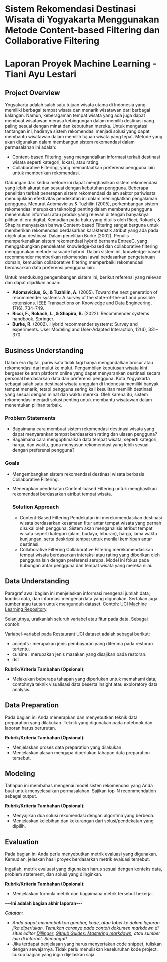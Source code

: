 # **Sistem Rekomendasi Destinasi Wisata di Yogyakarta Menggunakan Metode Content-based Filtering dan Collaborative Filtering**
# Laporan Proyek Machine Learning - Tiani Ayu Lestari

## Project Overview

Yogyakarta adalah salah satu tujuan wisata utama di Indonesia yang memiliki berbagai tempat wisata dan menarik wisatawan dari berbagai kalangan. Namun, keberagaman tempat wisata yang ada juga dapat membuat wisatawan merasa kebingungan dalam memilih destinasi yang paling sesuai dengan minat dan kebutuhan mereka. Untuk mengatasi tantangan ini, hadirnya sistem rekomendasi menjadi solusi yang dapat membantu wisatawan dalam memilih tujuan wisata yang tepat. Metode yang akan digunakan dalam membangun sistem rekomendasi dalam permasalahan ini adalah:
- Content-based Filtering, yang mengandalkan informasi terkait destinasi wisata seperti kategori, lokasi, atau rating.
- Collaborative Filtering, yang memanfaatkan preferensi pengguna lain untuk memberikan rekomendasi.

Gabungan dari kedua metode ini dapat menghasilkan sistem rekomendasi yang lebih akurat dan sesuai dengan kebutuhan pengguna. Beberapa penelitian terkait penerapan sistem rekomendasi dalam sektor pariwisata menunjukkan efektivitas pendekatan ini dalam meningkatkan pengalaman pengguna. Menurut Adomavicius & Tuzhilin (2005), perkembangan sistem rekomendasi merupakan teknologi penting dalam membantu pengguna menemukan informasi atau produk yang relevan di tengah banyaknya pilihan di era digital. Kemudian pada buku yang ditulis oleh Ricci, Rokach, & Shapira menyatakan bahwa Content-based Filtering sangat berguna untuk memberikan rekomendasi berdasarkan karakteristik atribut yang ada pada objek atau destinasi. Dalam penelitian Burke (2002), Penulis memperkenalkan sistem rekomendasi hybrid bernama EntreeC, yang menggabungkan pendekatan knowledge-based dan collaborative filtering menggunakan metode cascade hybrid. Dalam sistem ini, knowledge-based recommender memberikan rekomendasi awal berdasarkan pengetahuan domain, kemudian collaborative filtering memperbaiki rekomendasi berdasarkan data preferensi pengguna lain.

Untuk mendukung pengembangan sistem ini, berikut referensi yang relevan dan dapat dijadikan acuan:
- **Adomavicius, G., & Tuzhilin, A.** (2005). Toward the next generation of recommender systems: A survey of the state-of-the-art and possible extensions. IEEE Transactions on Knowledge and Data Engineering, 17(6), 734–749.
- **Ricci, F., Rokach, L., & Shapira, B.** (2022). Recommender systems handbook. Springer.
- **Burke, R.** (2002). Hybrid recommender systems: Survey and experiments. User Modeling and User-Adapted Interaction, 12(4), 331–370.


## Business Understanding

Dalam era digital, pariwisata tidak lagi hanya mengandalkan brosur atau rekomendasi dari mulut ke mulut. Pengambilan keputusan wisata kini bergeser ke arah platform online yang dapat menyarankan destinasi secara personal berdasarkan data dan preferensi pengguna. Kota Yogyakarta sebagai salah satu destinasi wisata unggulan di Indonesia memiliki banyak tempat menarik, tetapi pengguna sering kali kesulitan memilih destinasi yang sesuai dengan minat dan waktu mereka. Oleh karena itu, sistem rekomendasi menjadi solusi penting untuk membantu wisatawan dalam menentukan pilihan terbaik.

### Problem Statements

- Bagaimana cara membuat sistem rekomendasi destinasi wisata yang dapat menyarankan tempat berdasarkan rating dan ulasan pengguna?
- Bagaimana cara mengoptimalkan data tempat wisata, seperti kategori, harga, dan waktu, guna menyusun rekomendasi yang lebih sesuai dengan preferensi pengguna?

### Goals

- Mengembangkan sistem rekomendasi destinasi wisata berbasis Collaborative Filtering.
- Menerapkan pendekatan Content-based Filtering untuk menghasilkan rekomendasi berdasarkan atribut tempat wisata.

    ### Solution Approach
    - Content-Based Filtering
      Pendekatan ini merekomendasikan destinasi wisata berdasarkan kesamaan fitur antar tempat wisata yang pernah disukai oleh pengguna. Sistem akan menganalisis atribut tempat wisata seperti kategori (alam, budaya, hiburan), harga, lama waktu kunjungan, serta deskripsi tempat untuk menilai kemiripan antar destinasi.
    - Collaborative Filtering
      Collaborative Filtering merekomendasikan tempat wisata berdasarkan interaksi atau rating yang diberikan oleh pengguna lain dengan preferensi serupa. Model ini fokus pada hubungan antar pengguna dan tempat wisata yang mereka nilai.
      

## Data Understanding
Paragraf awal bagian ini menjelaskan informasi mengenai jumlah data, kondisi data, dan informasi mengenai data yang digunakan. Sertakan juga sumber atau tautan untuk mengunduh dataset. Contoh: [UCI Machine Learning Repository](https://archive.ics.uci.edu/ml/datasets/Restaurant+%26+consumer+data).

Selanjutnya, uraikanlah seluruh variabel atau fitur pada data. Sebagai contoh:  

Variabel-variabel pada Restaurant UCI dataset adalah sebagai berikut:
- accepts : merupakan jenis pembayaran yang diterima pada restoran tertentu.
- cuisine : merupakan jenis masakan yang disajikan pada restoran.
- dst

**Rubrik/Kriteria Tambahan (Opsional)**:
- Melakukan beberapa tahapan yang diperlukan untuk memahami data, contohnya teknik visualisasi data beserta insight atau exploratory data analysis.

## Data Preparation
Pada bagian ini Anda menerapkan dan menyebutkan teknik data preparation yang dilakukan. Teknik yang digunakan pada notebook dan laporan harus berurutan.

**Rubrik/Kriteria Tambahan (Opsional)**: 
- Menjelaskan proses data preparation yang dilakukan
- Menjelaskan alasan mengapa diperlukan tahapan data preparation tersebut.

## Modeling
Tahapan ini membahas mengenai model sisten rekomendasi yang Anda buat untuk menyelesaikan permasalahan. Sajikan top-N recommendation sebagai output.

**Rubrik/Kriteria Tambahan (Opsional)**: 
- Menyajikan dua solusi rekomendasi dengan algoritma yang berbeda.
- Menjelaskan kelebihan dan kekurangan dari solusi/pendekatan yang dipilih.

## Evaluation
Pada bagian ini Anda perlu menyebutkan metrik evaluasi yang digunakan. Kemudian, jelaskan hasil proyek berdasarkan metrik evaluasi tersebut.

Ingatlah, metrik evaluasi yang digunakan harus sesuai dengan konteks data, problem statement, dan solusi yang diinginkan.

**Rubrik/Kriteria Tambahan (Opsional)**: 
- Menjelaskan formula metrik dan bagaimana metrik tersebut bekerja.

**---Ini adalah bagian akhir laporan---**

_Catatan:_
- _Anda dapat menambahkan gambar, kode, atau tabel ke dalam laporan jika diperlukan. Temukan caranya pada contoh dokumen markdown di situs editor [Dillinger](https://dillinger.io/), [Github Guides: Mastering markdown](https://guides.github.com/features/mastering-markdown/), atau sumber lain di internet. Semangat!_
- Jika terdapat penjelasan yang harus menyertakan code snippet, tuliskan dengan sewajarnya. Tidak perlu menuliskan keseluruhan kode project, cukup bagian yang ingin dijelaskan saja.
